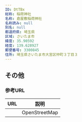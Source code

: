 ```yaml
---
ID: DtTBx
総称: 稲荷神社
名称: 倉屋敷稲荷神社
名称読み: null
別名: null
都道府県: 埼玉県
区域: さいたま市
緯度: 35.90592
経度: 139.628927
郵便番号: 3300845
住所: 埼玉県さいたま市大宮区仲町３丁目３
---
```


## その他

### 参考URL

| URL | 説明          |
| --- | ------------- |
|     | OpenStreetMap |
